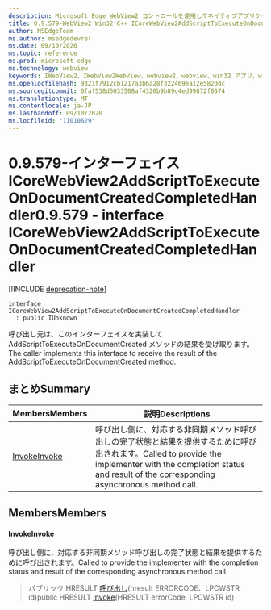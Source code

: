 ```yaml
---
description: Microsoft Edge WebView2 コントロールを使用してネイティブアプリケーションに web 技術 (HTML、CSS、JavaScript) を埋め込む
title: 0.9.579-WebView2 Win32 C++ ICoreWebView2AddScriptToExecuteOnDocumentCreatedCompletedHandler
author: MSEdgeTeam
ms.author: msedgedevrel
ms.date: 09/10/2020
ms.topic: reference
ms.prod: microsoft-edge
ms.technology: webview
keywords: IWebView2、IWebView2WebView、webview2、webview、win32 アプリ、win32、edge、ICoreWebView2、ICoreWebView2Controller、browser control、edge html、ICoreWebView2AddScriptToExecuteOnDocumentCreatedCompletedHandler
ms.openlocfilehash: 9321f7912cb1217a3b6a28f322469ea12e5820dc
ms.sourcegitcommit: 0faf538d5033508af4320b9b89c4ed99872f0574
ms.translationtype: MT
ms.contentlocale: ja-JP
ms.lasthandoff: 09/10/2020
ms.locfileid: "11010629"
---
```

# <span data-ttu-id="99114-104">0.9.579-インターフェイス ICoreWebView2AddScriptToExecuteOnDocumentCreatedCompletedHandler</span><span class="sxs-lookup"><span data-stu-id="99114-104">0.9.579 - interface ICoreWebView2AddScriptToExecuteOnDocumentCreatedCompletedHandler</span></span> 

[!INCLUDE [deprecation-note](../../includes/deprecation-note.md)]

```
interface ICoreWebView2AddScriptToExecuteOnDocumentCreatedCompletedHandler
  : public IUnknown
```

<span data-ttu-id="99114-105">呼び出し元は、このインターフェイスを実装して AddScriptToExecuteOnDocumentCreated メソッドの結果を受け取ります。</span><span class="sxs-lookup"><span data-stu-id="99114-105">The caller implements this interface to receive the result of the AddScriptToExecuteOnDocumentCreated method.</span></span>

## <span data-ttu-id="99114-106">まとめ</span><span class="sxs-lookup"><span data-stu-id="99114-106">Summary</span></span>

 <span data-ttu-id="99114-107">Members</span><span class="sxs-lookup"><span data-stu-id="99114-107">Members</span></span>                        | <span data-ttu-id="99114-108">説明</span><span class="sxs-lookup"><span data-stu-id="99114-108">Descriptions</span></span>
--------------------------------|---------------------------------------------
[<span data-ttu-id="99114-109">Invoke</span><span class="sxs-lookup"><span data-stu-id="99114-109">Invoke</span></span>](#invoke) | <span data-ttu-id="99114-110">呼び出し側に、対応する非同期メソッド呼び出しの完了状態と結果を提供するために呼び出されます。</span><span class="sxs-lookup"><span data-stu-id="99114-110">Called to provide the implementer with the completion status and result of the corresponding asynchronous method call.</span></span>

## <span data-ttu-id="99114-111">Members</span><span class="sxs-lookup"><span data-stu-id="99114-111">Members</span></span>

#### <span data-ttu-id="99114-112">Invoke</span><span class="sxs-lookup"><span data-stu-id="99114-112">Invoke</span></span> 

<span data-ttu-id="99114-113">呼び出し側に、対応する非同期メソッド呼び出しの完了状態と結果を提供するために呼び出されます。</span><span class="sxs-lookup"><span data-stu-id="99114-113">Called to provide the implementer with the completion status and result of the corresponding asynchronous method call.</span></span>

> <span data-ttu-id="99114-114">パブリック HRESULT [呼び出し](#invoke)(hresult ERRORCODE、LPCWSTR id)</span><span class="sxs-lookup"><span data-stu-id="99114-114">public HRESULT [Invoke](#invoke)(HRESULT errorCode, LPCWSTR id)</span></span>

